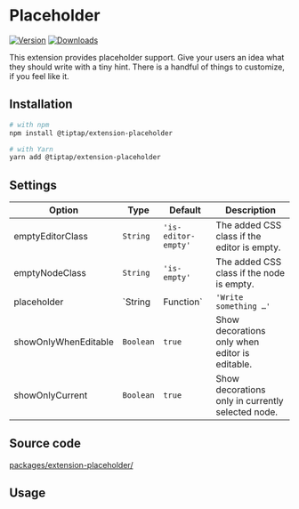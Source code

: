 # Placeholder
[![Version](https://img.shields.io/npm/v/@tiptap/extension-placeholder.svg?label=version)](https://www.npmjs.com/package/@tiptap/extension-placeholder)
[![Downloads](https://img.shields.io/npm/dm/@tiptap/extension-placeholder.svg)](https://npmcharts.com/compare/@tiptap/extension-placeholder?minimal=true)

This extension provides placeholder support. Give your users an idea what they should write with a tiny hint. There is a handful of things to customize, if you feel like it.

## Installation
```bash
# with npm
npm install @tiptap/extension-placeholder

# with Yarn
yarn add @tiptap/extension-placeholder
```

## Settings
| Option               | Type                | Default               | Description                                                 |
| -------------------- | ------------------- | --------------------- | ----------------------------------------------------------- |
| emptyEditorClass     | `String`            | `'is-editor-empty'`   | The added CSS class if the editor is empty.                 |
| emptyNodeClass       | `String`            | `'is-empty'`          | The added CSS class if the node is empty.                   |
| placeholder          | `String | Function` | `'Write something …'` | The placeholder text added as `data-placeholder` attribute. |
| showOnlyWhenEditable | `Boolean`           | `true`                | Show decorations only when editor is editable.              |
| showOnlyCurrent      | `Boolean`           | `true`                | Show decorations only in currently selected node.           |

## Source code
[packages/extension-placeholder/](https://github.com/ueberdosis/tiptap/blob/main/packages/extension-placeholder/)

## Usage
<tiptap-demo name="Extensions/Placeholder"></tiptap-demo>
